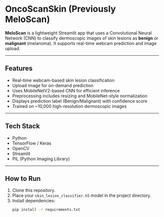 # OncoScanSkin (Previously MeloScan)

**MeloScan** is a lightweight Streamlit app that uses a Convolutional Neural Network (CNN) to classify dermoscopic images of skin lesions as **benign** or **malignant** (melanoma). It supports real-time webcam prediction and image upload.

---

## Features

- Real-time webcam-based skin lesion classification  
- Upload image for on-demand prediction  
- Uses MobileNetV2-based CNN for efficient inference  
- Preprocessing includes resizing and MobileNet-style normalization  
- Displays prediction label (Benign/Malignant) with confidence score  
- Trained on ~10,000 high-resolution dermoscopic images

---

## Tech Stack

- Python  
- TensorFlow / Keras  
- OpenCV  
- Streamlit  
- PIL (Python Imaging Library)

---

## How to Run

1. Clone this repository.
2. Place your `skin_lesion_classifier.h5` model in the project directory.
3. Install dependencies:
   ```bash
   pip install -r requirements.txt

